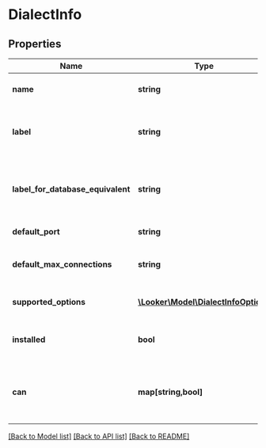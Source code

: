 # DialectInfo

## Properties
Name | Type | Description | Notes
------------ | ------------- | ------------- | -------------
**name** | **string** | The name of the dialect | [optional] 
**label** | **string** | The human-readable label of the connection | [optional] 
**label_for_database_equivalent** | **string** | What the dialect calls the equivalent of a normal SQL table | [optional] 
**default_port** | **string** | Default port number | [optional] 
**default_max_connections** | **string** | Default number max connections | [optional] 
**supported_options** | [**\Looker\Model\DialectInfoOptions**](DialectInfoOptions.md) | Option support details | [optional] 
**installed** | **bool** | Is the supporting driver installed | [optional] 
**can** | **map[string,bool]** | Operations the current user is able to perform on this object | [optional] 

[[Back to Model list]](../README.md#documentation-for-models) [[Back to API list]](../README.md#documentation-for-api-endpoints) [[Back to README]](../README.md)


